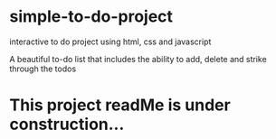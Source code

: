 # simple-to-do-project
interactive to do project using html, css and javascript 

A beautiful to-do list that includes the ability to add, delete and strike through the todos 

# This project readMe is under construction...
